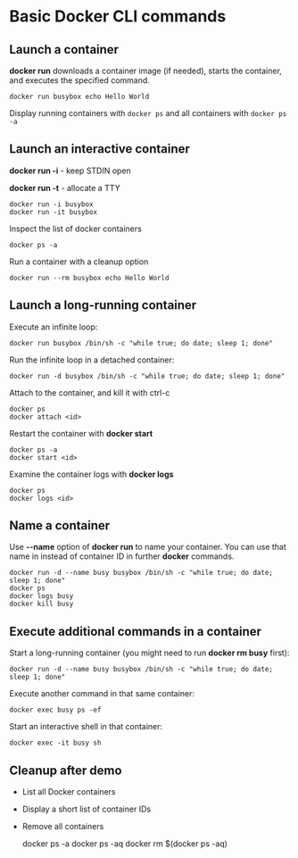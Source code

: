 # Basic Docker CLI commands

## Launch a container

**docker run** downloads a container image (if needed), starts the container,
and executes the specified command.

    docker run busybox echo Hello World

Display running containers with `docker ps` and all containers with `docker ps -a`

## Launch an interactive container

**docker run -i** - keep STDIN open

**docker run -t** - allocate a TTY

    docker run -i busybox
    docker run -it busybox

Inspect the list of docker containers

    docker ps -a

Run a container with a cleanup option

    docker run --rm busybox echo Hello World

## Launch a long-running container

Execute an infinite loop:

    docker run busybox /bin/sh -c "while true; do date; sleep 1; done"

Run the infinite loop in a detached container:

    docker run -d busybox /bin/sh -c "while true; do date; sleep 1; done"

Attach to the container, and kill it with ctrl-c

    docker ps
    docker attach <id>

Restart the container with **docker start**

    docker ps -a
    docker start <id>

Examine the container logs with **docker logs**

    docker ps
    docker logs <id>

## Name a container

Use **--name** option of **docker run** to name your container. You can use that name in
instead of container ID in further **docker** commands.

    docker run -d --name busy busybox /bin/sh -c "while true; do date; sleep 1; done"
    docker ps
    docker logs busy
    docker kill busy

## Execute additional commands in a container

Start a long-running container (you might need to run **docker rm busy** first):

    docker run -d --name busy busybox /bin/sh -c "while true; do date; sleep 1; done"

Execute another command in that same container:

    docker exec busy ps -ef

Start an interactive shell in that container:

    docker exec -it busy sh

## Cleanup after demo

* List all Docker containers
* Display a short list of container IDs
* Remove all containers

    docker ps -a
    docker ps -aq
    docker rm $(docker ps -aq)
